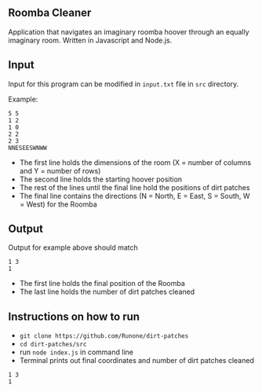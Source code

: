 ## Roomba Cleaner
Application that navigates an imaginary roomba hoover through an equally imaginary room. Written in Javascript and Node.js.

## Input
Input for this program can be modified in `input.txt` file in `src` directory.

Example: 

```
5 5
1 2
1 0
2 2
2 3
NNESEESWNWW 
```
- The first line holds the dimensions of the room (X = number of columns and Y = number of rows)
- The second line holds the starting hoover position
- The rest of the lines until the final line hold the positions of dirt patches
- The final line contains the directions (N = North, E = East, S = South, W = West) for the Roomba

## Output
Output for example above should match
```
1 3
1
```
- The first line holds the final position of the Roomba
- The last line holds the number of dirt patches cleaned

## Instructions on how to run
- `git clone https://github.com/Runone/dirt-patches`
- `cd dirt-patches/src`
- run `node index.js` in command line
- Terminal prints out final coordinates and number of dirt patches cleaned
```
1 3
1
```
